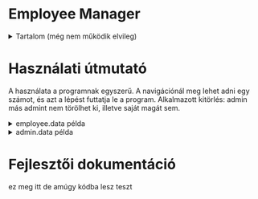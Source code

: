 # Employee Manager
<details>
    <summary>Tartalom (még nem működik elvileg)</summary>
    - [Használati útmutató](#hasznalati-utmutato) <- ezek meglehetősen nem mműködnek 
    - [Fejlesztői dokumentáció](#fejlesztoi-dokumentacio) <- majd ki kéne venni a detailsbol
</details>
    
# Használati útmutató
A használata a programnak egyszerű. A navigációnál meg lehet adni egy számot, és azt a lépést
futtatja le a program. 
Alkalmazott kitörlés: admin más admint nem törölhet ki, illetve saját magát sem.

<details>
    <summary>employee.data példa</summary>
    0;Tuner Jóska;2009/01/09;06209991234;Főcigány;igen
    1;Kókány Péter;2010/04/20;06301353642;Takarító;nem
    2;Varánusz Péter;1999/09/09;06301234567;Főnök;nem
    3;Elo Mus;2001/09/11;06995326172;Biztonságiőr;igen
    4;Kalányos Frodo;1999/01/01;06709991234;Pénzes ember;nem
</details>
<details>
    <summary>admin.data példa</summary>
    0;jelszo123
    3;password123
</details>

# Fejlesztői dokumentáció
ez meg itt de amúgy kódba lesz
teszt
